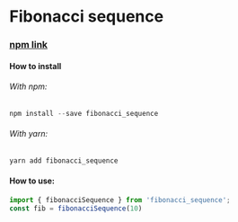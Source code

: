 # Fibonacci sequence


### [npm link](https://www.npmjs.com/package/fibonacci_sequence)

#### How to install
###### With npm:
```javascript
npm install --save fibonacci_sequence
```

###### With yarn:
```javascript
yarn add fibonacci_sequence
```

#### How to use:
```javascript
import { fibonacciSequence } from 'fibonacci_sequence';
const fib = fibonacciSequence(10)
```